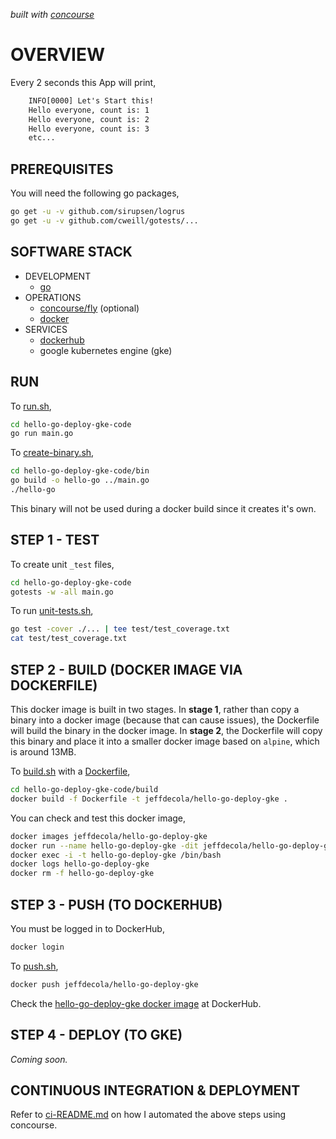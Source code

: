   _built with
  [concourse](https://github.com/JeffDeCola/hello-go-deploy-gke/blob/master/ci-README.md)_

# OVERVIEW

Every 2 seconds this App will print,

```txt
    INFO[0000] Let's Start this!
    Hello everyone, count is: 1
    Hello everyone, count is: 2
    Hello everyone, count is: 3
    etc...
```

## PREREQUISITES

You will need the following go packages,

```bash
go get -u -v github.com/sirupsen/logrus
go get -u -v github.com/cweill/gotests/...
```

## SOFTWARE STACK

* DEVELOPMENT
  * [go](https://github.com/JeffDeCola/my-cheat-sheets/tree/master/software/development/languages/go-cheat-sheet)
* OPERATIONS
  * [concourse/fly](https://github.com/JeffDeCola/my-cheat-sheets/tree/master/software/operations/continuous-integration-continuous-deployment/concourse-cheat-sheet)
    (optional)
  * [docker](https://github.com/JeffDeCola/my-cheat-sheets/tree/master/software/operations/orchestration/builds-deployment-containers/docker-cheat-sheet)
* SERVICES
  * [dockerhub](https://hub.docker.com/)
  * google kubernetes engine (gke)

## RUN

To
[run.sh](https://github.com/JeffDeCola/hello-go-deploy-gke/blob/master/hello-go-deploy-gke-code/run.sh),

```bash
cd hello-go-deploy-gke-code
go run main.go
```

To
[create-binary.sh](https://github.com/JeffDeCola/hello-go-deploy-gke/blob/master/hello-go-deploy-gke-code/bin/create-binary.sh),

```bash
cd hello-go-deploy-gke-code/bin
go build -o hello-go ../main.go
./hello-go
```

This binary will not be used during a docker build
since it creates it's own.

## STEP 1 - TEST

To create unit `_test` files,

```bash
cd hello-go-deploy-gke-code
gotests -w -all main.go
```

To run
[unit-tests.sh](https://github.com/JeffDeCola/hello-go-deploy-gke/tree/master/hello-go-deploy-gke-code/test/unit-tests.sh),

```bash
go test -cover ./... | tee test/test_coverage.txt
cat test/test_coverage.txt
```

## STEP 2 - BUILD (DOCKER IMAGE VIA DOCKERFILE)

This docker image is built in two stages.
In **stage 1**, rather than copy a binary into a docker image (because
that can cause issues), the Dockerfile will build the binary in the
docker image.
In **stage 2**, the Dockerfile will copy this binary
and place it into a smaller docker image based
on `alpine`, which is around 13MB.

To
[build.sh](https://github.com/JeffDeCola/hello-go-deploy-gke/blob/master/hello-go-deploy-gke-code/build/build.sh)
with a
[Dockerfile](https://github.com/JeffDeCola/hello-go-deploy-gke/blob/master/hello-go-deploy-gke-code/build/Dockerfile),

```bash
cd hello-go-deploy-gke-code/build
docker build -f Dockerfile -t jeffdecola/hello-go-deploy-gke .
```

You can check and test this docker image,

```bash
docker images jeffdecola/hello-go-deploy-gke
docker run --name hello-go-deploy-gke -dit jeffdecola/hello-go-deploy-gke
docker exec -i -t hello-go-deploy-gke /bin/bash
docker logs hello-go-deploy-gke
docker rm -f hello-go-deploy-gke
```

## STEP 3 - PUSH (TO DOCKERHUB)

You must be logged in to DockerHub,

```bash
docker login
```

To
[push.sh](https://github.com/JeffDeCola/hello-go-deploy-gke/blob/master/hello-go-deploy-gke-code/push/push.sh),

```bash
docker push jeffdecola/hello-go-deploy-gke
```

Check the
[hello-go-deploy-gke docker image](https://hub.docker.com/r/jeffdecola/hello-go-deploy-gke)
at DockerHub.

## STEP 4 - DEPLOY (TO GKE)

_Coming soon._

## CONTINUOUS INTEGRATION & DEPLOYMENT

Refer to
[ci-README.md](https://github.com/JeffDeCola/hello-go-deploy-gke/blob/master/ci-README.md)
on how I automated the above steps using concourse.
